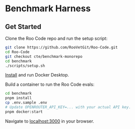 # Benchmark Harness

## Get Started

Clone the Roo Code repo and run the setup script:

```sh
git clone https://github.com/RooVetGit/Roo-Code.git
cd Roo-Code
git checkout cte/benchmark-monorepo
cd benchmark
./scripts/setup.sh
```

[Install](https://docs.docker.com/desktop/) and run Docker Desktop.

Build a container to run the Roo Code evals:

```sh
cd benchmark
pnpm install
cp .env.sample .env
# Update OPENROUTER_API_KEY=... with your actual API key.
pnpm docker:start
```

Navigate to [localhost:3000](http://localhost:3000/) in your browser.
